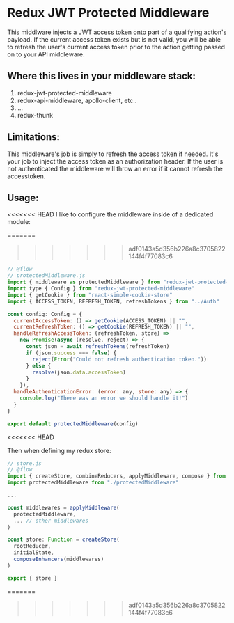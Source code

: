 Redux JWT Protected Middleware
==============================

This middlware injects a JWT access token onto part of a qualifying action's payload. If the current access token exists but is not valid, you will be able to refresh the user's current access token prior to the action getting passed on to your API middleware.

Where this lives in your middleware stack:
------------------------------------------

1. redux-jwt-protected-middleware
2. redux-api-middleware, apollo-client, etc..
3. ...
4. redux-thunk

Limitations:
------------

This middleware's job is simply to refresh the access token if needed. It's your job to inject the access token as an authorization header. If the user is not authenticated the middleware will throw an error if it cannot refresh the accesstoken.

Usage:
------

<<<<<<< HEAD
I like to configure the middleware inside of a dedicated module:

=======
>>>>>>> adf0143a5d356b226a8c3705822144f4f77083c6
```js
// @flow
// protectedMiddleware.js
import { middleware as protectedMiddleware } from "redux-jwt-protected-middleware"
import type { Config } from "redux-jwt-protected-middleware"
import { getCookie } from "react-simple-cookie-store"
import { ACCESS_TOKEN, REFRESH_TOKEN, refreshTokens } from "../Auth"

const config: Config = {
  currentAccessToken: () => getCookie(ACCESS_TOKEN) || "",
  currentRefreshToken: () => getCookie(REFRESH_TOKEN) || "",
  handleRefreshAccessToken: (refreshToken, store) =>
    new Promise(async (resolve, reject) => {
      const json = await refreshTokens(refreshToken)
      if (json.success === false) {
        reject(Error("Could not refresh authentication token."))
      } else {
        resolve(json.data.accessToken)
      }
    }),
  handleAuthenticationError: (error: any, store: any) => {
    console.log("There was an error we should handle it!")
  }
}

export default protectedMiddleware(config)
```
<<<<<<< HEAD

Then when defining my redux store:

```js
// store.js
// @flow
import { createStore, combineReducers, applyMiddleware, compose } from "redux"
import protectedMiddleware from "./protectedMiddleware"

...

const middlewares = applyMiddleware(
  protectedMiddleware,
  ... // other middlewares
)

const store: Function = createStore(
  rootReducer,
  initialState,
  composeEnhancers(middlewares)
)

export { store }
```
=======
>>>>>>> adf0143a5d356b226a8c3705822144f4f77083c6

